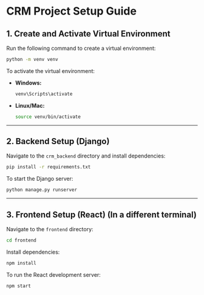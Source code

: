 # **CRM Project Setup Guide**  

## **1. Create and Activate Virtual Environment**  
Run the following command to create a virtual environment:  
```bash
python -m venv venv
```  

To activate the virtual environment:  
- **Windows:**  
  ```bash
  venv\Scripts\activate
  ```  
- **Linux/Mac:**  
  ```bash
  source venv/bin/activate
  ```  

---

## **2. Backend Setup (Django)**  
Navigate to the `crm_backend` directory and install dependencies:  
```bash
pip install -r requirements.txt
```  

To start the Django server:  
```bash
python manage.py runserver
```  

---

## **3. Frontend Setup (React) (In a different terminal)**  
Navigate to the `frontend` directory:  
```bash
cd frontend
```  
Install dependencies:  
```bash
npm install
```  
To run the React development server:  
```bash
npm start
```  



